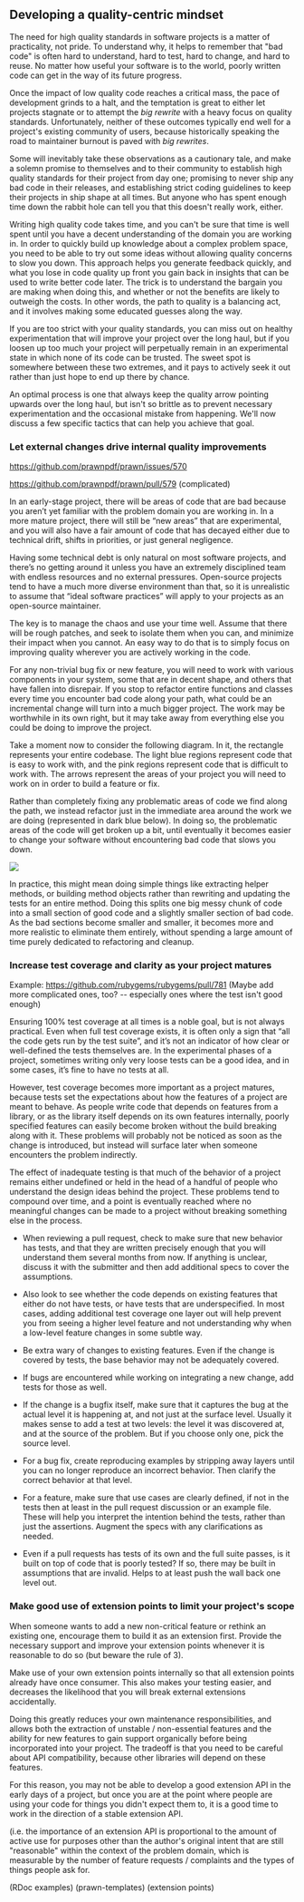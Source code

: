 ## Developing a quality-centric mindset

The need for high quality standards in software projects is a matter of practicality, not pride. To understand why, it helps to remember that "bad code" is often hard to understand, hard to test, hard to change, and hard to reuse. No matter how useful your software is to the world, poorly written code can get in the way of its future progress.

Once the impact of low quality code reaches a critical mass, the pace of development grinds to a halt, and the temptation is great to either let projects stagnate or to attempt the *big rewrite* with a heavy focus on quality standards. Unfortunately, neither of these outcomes typically end well for a project's existing community of users, because historically speaking the road to maintainer burnout is paved with *big rewrites*.
 
Some will inevitably take these observations as a cautionary tale, and make a solemn promise to themselves and to their community to establish high quality standards for their project from day one; promising to never ship any bad code in their releases, and establishing strict coding guidelines to keep their projects in ship shape at all times. But anyone who has spent enough time down the rabbit hole can tell you that this doesn't really work, either.

Writing high quality code takes time, and you can't be sure that time is well spent until you have a decent understanding of the domain you are working in. In order to quickly build up knowledge about a complex problem space, you need to be able to try out some ideas without allowing quality concerns to slow you down. This approach helps you generate feedback quickly, and what you lose in code quality up front you gain back in insights that can be used to write better code later. The trick is to understand the bargain you are making when doing this, and whether or not the benefits are likely to outweigh the costs. In other words, the path to quality is a balancing act, and it involves making some educated guesses along 
the way.

If you are too strict with your quality standards, you can miss out on healthy experimentation that will improve your project over the long haul, but if you loosen up too much your project will perpetually remain in an experimental state in which none of its code can be trusted. The sweet spot is somewhere between these two extremes, and it pays to actively seek it out rather than just hope to end up there by chance.

An optimal process is one that always keep the quality arrow pointing upwards over the long haul, but isn't so brittle as to prevent necessary experimentation and the occasional mistake from happening. We'll now discuss a few specific tactics that can help you achieve that goal.

### Let external changes drive internal quality improvements

https://github.com/prawnpdf/prawn/issues/570

https://github.com/prawnpdf/prawn/pull/579 (complicated)

In an early-stage project, there will be areas of code that are bad because you aren’t yet familiar with the problem domain you are working in. In a more mature project, there will still be “new areas” that are experimental, and you will also have a fair amount of code that has decayed either due to technical drift, shifts in priorities, or just general negligence.

Having some technical debt is only natural on most software projects, and there’s no getting around it unless you have an extremely disciplined team with endless resources and no external pressures. Open-source projects tend to have a much more diverse environment than that, so it is unrealistic to assume that “ideal software practices” will apply to your projects as an open-source maintainer.

The key is to manage the chaos and use your time well. Assume that there will be rough patches, and seek to isolate them when you can, and minimize their impact when you cannot.
An easy way to do that is to simply focus on improving quality wherever you are actively working in the code.

For any non-trivial bug fix or new feature, you will need to work with various components in your system, some that are in decent shape, and others that have fallen into disrepair. If you stop to refactor entire functions and classes every time you encounter bad code along your path, what could be an incremental change will turn into a much bigger project. The work may be worthwhile in its own right, but it may take away from everything else you could be doing to improve 
the project.

Take a moment now to consider the following diagram. In it, the rectangle represents your entire codebase. The light blue regions represent code that is easy to work with, and the pink regions represent code that is difficult to work with. The arrows represent the areas of your project you will need to work on in order to build a feature or fix.

Rather than completely fixing any problematic areas of code we find along the path, we instead refactor just in the immediate area around the work we are doing (represented in dark blue below). In doing so, the problematic areas of the code will get broken up a bit, until eventually it becomes easier to change your software without encountering bad code that slows you down.

![](http://i.imgur.com/PHwPkyD.png)

In practice, this might mean doing simple things like extracting helper methods, or building method objects rather than rewriting and updating the tests for an entire method. Doing this splits one big messy chunk of code into a small section of good code and a slightly smaller section of bad code. As the bad sections become smaller and smaller, it becomes more and more realistic to eliminate them entirely, without spending a large amount of time purely dedicated to 
refactoring and cleanup.

### Increase test coverage and clarity as your project matures

Example: https://github.com/rubygems/rubygems/pull/781
(Maybe add more complicated ones, too? -- especially ones where the test isn't
good enough)

Ensuring 100% test coverage at all times is a noble goal, but is not always practical. Even when full test coverage exists, it is often only a sign that “all the code gets run by the test suite”, and it’s not an indicator of how clear or well-defined the tests themselves are. In the experimental phases of a project, sometimes writing only very loose tests can be a good idea, and in some cases, it’s fine to have no tests at all.

However, test coverage becomes more important as a project matures, because tests set the expectations about how the features of a project are meant to behave. As people write code that depends on features from a library, or as the library itself depends on its own features internally, poorly specified features can easily become broken without the build breaking along with it. These problems will probably not be noticed as soon as the change is introduced, but instead will surface later when someone encounters the problem indirectly.

The effect of inadequate testing is that much of the behavior of a project remains either undefined or held in the head of a handful of people who understand the design ideas behind 
the project. These problems tend to compound over time, and a point is eventually reached where no meaningful changes can be made to a project without breaking something else 
in the process.

* When reviewing a pull request, check to make sure that new behavior has tests, and that they are written precisely enough that you will understand them several months from now. If anything is unclear, discuss it with the submitter and then add additional specs to cover the assumptions.

* Also look to see whether the code depends on existing features that either do not have tests, or have tests that are underspecified. In most cases, adding additional test coverage one layer out will help prevent you from seeing a higher level feature and not understanding why when a low-level feature changes in some subtle way.

* Be extra wary of changes to existing features. Even if the change is covered by tests, the base behavior may not be adequately covered.

* If bugs are encountered while working on integrating a new change, add tests for those as well.

* If the change is a bugfix itself, make sure that it captures the bug at the actual level it is happening at, and not just at the surface level. Usually it makes sense to add a test at two levels: the level it was discovered at, and at the source of the problem. But if you choose only one, pick the source level.

* For a bug fix, create reproducing examples by stripping away layers until you can no longer reproduce an incorrect behavior. Then clarify the correct behavior at that level.

* For a feature, make sure that use cases are clearly defined, if not in the tests then at least in the pull request discussion or an example file. These will help you interpret the intention behind the tests, rather than just the assertions. Augment the specs with any clarifications as needed.

* Even if a pull requests has tests of its own and the full suite passes, is it built on top of code that is poorly tested? If so, there may be built in assumptions that are invalid. Helps to at least push the wall back one level out.

### Make good use of extension points to limit your project's scope

When someone wants to add a new non-critical feature or rethink an existing one,
encourage them to build it as an extension first. Provide the necessary support
and improve your extension points whenever it is reasonable to do so (but beware
the rule of 3).

Make use of your own extension points internally so that all extension points
already have once consumer. This also makes your testing easier, and decreases
the likelihood that you will break external extensions accidentally.

Doing this greatly reduces your own maintenance responsibilities, and allows
both the extraction of unstable / non-essential features and the ability
for new features to gain support organically before being incorporated
into your project. The tradeoff is that you need to be careful about API 
compatibility, because other libraries will depend on these features.

For this reason, you may not be able to develop a good extension API in the
early days of a project, but once you are at the point where people are using
your code for things you didn't expect them to, it is a good time to
work in the direction of a stable extension API.

(i.e. the importance of an extension API is proportional to the amount
of active use for purposes other than the author's original intent
that are still "reasonable" within the context of the problem domain,
which is measurable by the number of feature requests / complaints
and the types of things people ask for.

(RDoc examples)
(prawn-templates)
(extension points)


